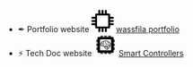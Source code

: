 - ✒ Portfolio website
[<img src="portfolio.png" width=40>](https://wassfila.github.io/)
[wassfila portfolio](https://smartcontrollers.github.io/)
- ⚡ Tech Doc website
[<img src="controllers.png" width=40>](https://smartcontrollers.github.io/)
[Smart Controllers](https://smartcontrollers.github.io/)
